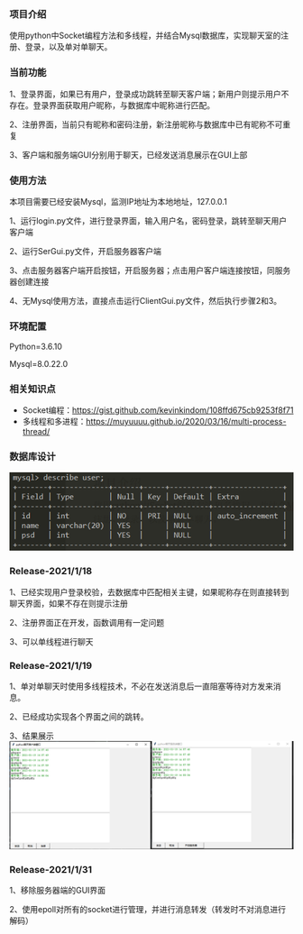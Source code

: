 ### 项目介绍

使用python中Socket编程方法和多线程，并结合Mysql数据库，实现聊天室的注册、登录，以及单对单聊天。

### 当前功能

1、登录界面，如果已有用户，登录成功跳转至聊天客户端；新用户则提示用户不存在。登录界面获取用户昵称，与数据库中昵称进行匹配。

2、注册界面，当前只有昵称和密码注册，新注册昵称与数据库中已有昵称不可重复

3、客户端和服务端GUI分别用于聊天，已经发送消息展示在GUI上部

### 使用方法

本项目需要已经安装Mysql，监测IP地址为本地地址，127.0.0.1

1、运行login.py文件，进行登录界面，输入用户名，密码登录，跳转至聊天用户客户端

2、运行SerGui.py文件，开启服务器客户端

3、点击服务器客户端开启按钮，开启服务器；点击用户客户端连接按钮，同服务器创建连接

4、无Mysql使用方法，直接点击运行ClientGui.py文件，然后执行步骤2和3。

### 环境配置

Python=3.6.10

Mysql=8.0.22.0

### 相关知识点

- Socket编程：https://gist.github.com/kevinkindom/108ffd675cb9253f8f71
- 多线程和多进程：https://muyuuuu.github.io/2020/03/16/multi-process-thread/

### 数据库设计

![mysql](photo/mysql.png)

### Release-2021/1/18

1、已经实现用户登录校验，去数据库中匹配相关主键，如果昵称存在则直接转到聊天界面，如果不存在则提示注册  

2、注册界面正在开发，函数调用有一定问题  

3、可以单线程进行聊天

### Release-2021/1/19

1、单对单聊天时使用多线程技术，不必在发送消息后一直阻塞等待对方发来消息。

2、已经成功实现各个界面之间的跳转。

3、结果展示![result](photo/chat.png)


### Release-2021/1/31

1、移除服务器端的GUI界面

2、使用epoll对所有的socket进行管理，并进行消息转发（转发时不对消息进行解码）